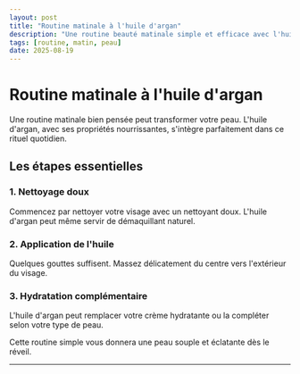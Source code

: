 ```yaml
---
layout: post
title: "Routine matinale à l'huile d'argan"
description: "Une routine beauté matinale simple et efficace avec l'huile d'argan pour une peau éclatante toute la journée."
tags: [routine, matin, peau]
date: 2025-08-19
---
```


# Routine matinale à l'huile d'argan

Une routine matinale bien pensée peut transformer votre peau. L'huile d'argan, avec ses propriétés nourrissantes, s'intègre parfaitement dans ce rituel quotidien.

## Les étapes essentielles

### 1. Nettoyage doux
Commencez par nettoyer votre visage avec un nettoyant doux. L'huile d'argan peut même servir de démaquillant naturel.

### 2. Application de l'huile
Quelques gouttes suffisent. Massez délicatement du centre vers l'extérieur du visage.

### 3. Hydratation complémentaire
L'huile d'argan peut remplacer votre crème hydratante ou la compléter selon votre type de peau.

Cette routine simple vous donnera une peau souple et éclatante dès le réveil.

---